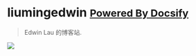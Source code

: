 <!-- _coverpage.md -->

# liumingedwin <small>[Powered By Docsify](https://github.com/docsifyjs/docsify/)</small>
> Edwin Lau 的博客站.
<!-- 背景图片 -->

![](../OHR.SaintElias_ZH-CN2861097596-8k.jpg)
